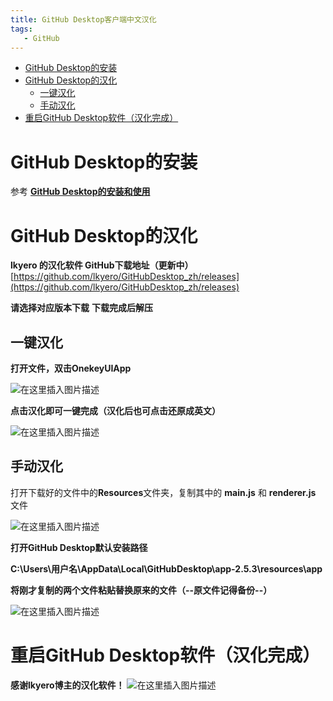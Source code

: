 ```yaml
---
title: GitHub Desktop客户端中文汉化
tags: 
   - GitHub
---
```


- [GitHub Desktop的安装](#github-desktop的安装)
- [GitHub Desktop的汉化](#github-desktop的汉化)
  - [一键汉化](#一键汉化)
  - [手动汉化](#手动汉化)
- [重启GitHub Desktop软件（汉化完成）](#重启github-desktop软件汉化完成)

# GitHub Desktop的安装

参考 [ **GitHub Desktop的安装和使用**](http://jctry.top/_posts/2020-07-08-GitHub-Desktop%E7%9A%84%E5%AE%89%E8%A3%85%E5%92%8C%E4%BD%BF%E7%94%A8/)

# GitHub Desktop的汉化
**lkyero 的汉化软件 GitHub下载地址（更新中）**
[https://github.com/lkyero/GitHubDesktop_zh/releases](https://github.com/lkyero/GitHubDesktop_zh/releases)

**请选择对应版本下载**
**下载完成后解压**

## 一键汉化

**打开文件，双击OnekeyUIApp**

![在这里插入图片描述](https://img-blog.csdnimg.cn/20200708113533510.png?x-oss-process=image/watermark,type_ZmFuZ3poZW5naGVpdGk,shadow_10,text_aHR0cHM6Ly9ibG9nLmNzZG4ubmV0L0pDdHJ5,size_16,color_FFFFFF,t_70)

**点击汉化即可一键完成（汉化后也可点击还原成英文）**

![在这里插入图片描述](https://img-blog.csdnimg.cn/20200708113609632.png?x-oss-process=image/watermark,type_ZmFuZ3poZW5naGVpdGk,shadow_10,text_aHR0cHM6Ly9ibG9nLmNzZG4ubmV0L0pDdHJ5,size_16,color_FFFFFF,t_70)

## 手动汉化

打开下载好的文件中的**Resources**文件夹，复制其中的 **main.js** 和 **renderer.js** 文件

![在这里插入图片描述](https://img-blog.csdnimg.cn/20200708113936929.png?x-oss-process=image/watermark,type_ZmFuZ3poZW5naGVpdGk,shadow_10,text_aHR0cHM6Ly9ibG9nLmNzZG4ubmV0L0pDdHJ5,size_16,color_FFFFFF,t_70)

**打开GitHub Desktop默认安装路径**

**C:\Users\用户名\AppData\Local\GitHubDesktop\app-2.5.3\resources\app**

**将刚才复制的两个文件粘贴替换原来的文件（--原文件记得备份--）**

![在这里插入图片描述](https://img-blog.csdnimg.cn/20200708114250572.png?x-oss-process=image/watermark,type_ZmFuZ3poZW5naGVpdGk,shadow_10,text_aHR0cHM6Ly9ibG9nLmNzZG4ubmV0L0pDdHJ5,size_16,color_FFFFFF,t_70)

# 重启GitHub Desktop软件（汉化完成）
**感谢lkyero博主的汉化软件！**
![在这里插入图片描述](https://img-blog.csdnimg.cn/20200708114702126.png?x-oss-process=image/watermark,type_ZmFuZ3poZW5naGVpdGk,shadow_10,text_aHR0cHM6Ly9ibG9nLmNzZG4ubmV0L0pDdHJ5,size_16,color_FFFFFF,t_70)


